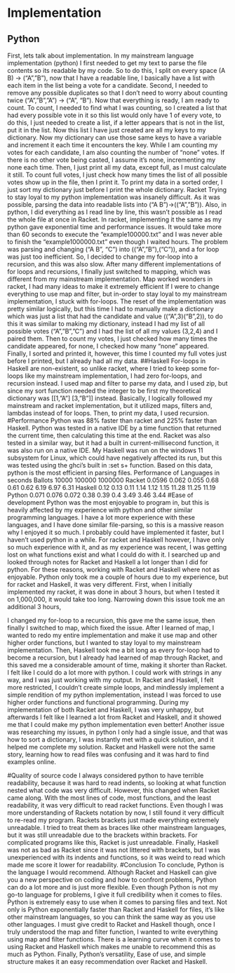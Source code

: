 # Implementation
## Python
First, lets talk about implementation. In my mainstream language implementation (python) I
first needed to get my text to parse the file contents so its readable by my code. So to do this, I split on
every space (A B) -> (“A”,”B”), now that I have a readable line, I basically have a list with each item in the
list being a vote for a candidate. Second, I needed to remove any possible duplicates so that I don’t need
to worry about counting twice (“A”,”B”,”A”) -> (“A”, “B”). Now that everything is ready, I am ready to
count.
To count, I needed to find what I was counting, so I created a list that had every possible vote in
it so this list would only have 1 of every vote, to do this, I just needed to create a list, if a letter appears
that is not in the list, put it in the list. Now this list I have just created are all my keys to my dictionary.
Now my dictionary can use those same keys to have a variable and increment it each time it encounters
the key. While I am counting my votes for each candidate, I am also counting the number of “none”
votes. If there is no other vote being casted, I assume it’s none, incrementing my none each time. Then,
I just print all my data, except full, as I must calculate it still. To count full votes, I just check how many
times the list of all possible votes show up in the file, then I print it. To print my data in a sorted order, I
just sort my dictionary just before I print the whole dictionary.
Racket
Trying to stay loyal to my python implementation was insanely difficult. As it was possible,
parsing the data into readable lists into (“A B”)->((“A”,”B”)). Also, in python, I did everything as I read
line by line, this wasn’t possible as I read the whole file at once in Racket. In racket, implementing it the
same as my python gave exponential time and performance issues. It would take more than 60 seconds
to execute the “example100000.txt” and I was never able to finish the “example1000000.txt” even
though I waited hours. The problem was parsing and changing (“A B”, “C”) into ((“A”,”B”),(“C”)), and a
for loop was just too inefficient. So, I decided to change my for-loop into a recursion, and this was also
slow. After many different implementations of for loops and recursions, I finally just switched to
mapping, which was different from my mainstream implementation. Map worked wonders in racket, I
had many ideas to make it extremely efficient If I were to change everything to use map and filter, but
in-order to stay loyal to my mainstream implementation, I stuck with for-loops. The reset of the
implementation was pretty similar logically, but this time I had to manually make a dictionary which was
just a list that had the candidate and value ((“A”,3)(“B”,2)), to do this it was similar to making my
dictionary, instead I had my list of all possible votes (“A”,”B”,”C”) and I had the list of all my values
(3,2,4) and I paired them. Then to count my votes, I just checked how many times the candidate
appeared, for none, I checked how many “none” appeared. Finally, I sorted and printed it, however, this
time I counted my full votes just before I printed, but I already had all my data.
##Haskell
For-loops in Haskell are non-existent, so unlike racket, where I tried to keep some for-loops like
my mainstream implementation, I had zero for-loops, and recursion instead. I used map and filter to
parse my data, and I used zip, but since my sort function needed the integer to be first my theoretical
dictionary was [[1,”A”] [3,”B”]] instead. Basically, I logically followed my mainstream and racket
implementation, but it utilized maps, filters and, lambdas instead of for loops. Then, to print my data, I
used recursion.
#Performance
Python was 88% faster than racket and 225% faster than Haskell. Python was tested in a native
IDE by a time function that returned the current time, then calculating this time at the end. Racket was
also tested in a similar way, but it had a built in current-millisecond function, it was also run on a native
IDE. My Haskell was run on the windows 11 subsystem for Linux, which could have negatively affected
its run, but this was tested using the ghci’s built in :set s+ function. Based on this data, python is the
most efficient in parsing files.
Performance of Languages in seconds
Ballots 10000 100000 1000000
Racket 0.0596 0.062 0.055 0.68 0.61 0.62 6.19 6.97 6.31
Haskell 0.12 0.13 0.11 1.14 1.12 1.15 11.28 11.25 11.19
Python 0.071 0.076 0.072 0.38 0.39 0.4 3.49 3.46 3.44
#Ease of development
Python was the most enjoyable to program in, but this is heavily affected by my experience with
python and other similar programming languages. I have a lot more experience with these languages, and
I have done similar file-parsing, so this is a massive reason why I enjoyed it so much. I probably could have
implemented it faster, but I haven’t used python in a while. For racket and Haskell however, I have only
so much experience with it, and as my experience was recent, I was getting lost on what functions exist
and what I could do with it. I searched up and looked through notes for Racket and Haskell a lot longer
than I did for python. For these reasons, working with Racket and Haskell where not as enjoyable.
Python only took me a couple of hours due to my experience, but for racket and Haskell, it was
very different. First, when I initially implemented my racket, it was done in about 3 hours, but when I
tested it on 1,000,000, it would take too long. Narrowing down this issue took me an additional 3 hours,

I changed my for-loop to a recursion, this gave me the same issue, then finally I switched to map, which
fixed the issue. After I learned of map, I wanted to redo my entire implementation and make it use map
and other higher order functions, but I wanted to stay loyal to my mainstream implementation. Then,
Haskell took me a bit long as every for-loop had to become a recursion, but I already had learned of map
through Racket, and this saved me a considerable amount of time, making it shorter than Racket.
I felt like I could do a lot more with python. I could work with strings in any way, and I was just
working with my output. In Racket and Haskell, I felt more restricted, I couldn’t create simple loops, and
mindlessly implement a simple rendition of my python implementation, instead I was forced to use
higher order functions and functional programming. During my implementation of both Racket and
Haskell, I was very unhappy, but afterwards I felt like I learned a lot from Racket and Haskell, and it
showed me that I could make my python implementation even better! Another issue was researching
my issues, in python I only had a single issue, and that was how to sort a dictionary, I was instantly met
with a quick solution, and it helped me complete my solution. Racket and Haskell were not the same
story, learning how to read files was confusing and it was hard to find examples online.

#Quality of source code
I always considered python to have terrible readability, because it was hard to read indents, so
looking at what function nested what code was very difficult. However, this changed when Racket came
along. With the most lines of code, most functions, and the least readability, it was very difficult to read
racket functions. Even though I was more understanding of Rackets notation by now, I still found it very
difficult to re-read my program. Rackets brackets just made everything extremely unreadable. I tried to
treat them as braces like other mainstream languages, but it was still unreadable due to the brackets
within brackets. For complicated programs like this, Racket is just unreadable. Finally, Haskell was not as
bad as Racket since it was not littered with brackets, but I was unexperienced with its indents and
functions, so it was weird to read which made me score it lower for readability.
#Conclusion
To conclude, Python is the language I would recommend. Although Racket and Haskell can give
you a new perspective on coding and how to confront problems, Python can do a lot more and is just
more flexible. Even though Python is not my go-to language for problems, I give it full credibility when it
comes to files. Python is extremely easy to use when it comes to parsing files and text. Not only is
Python exponentially faster than Racket and Haskell for files, it’s like other mainstream languages, so
you can think the same way as you use other languages. I must give credit to Racket and Haskell though,
once I truly understood the map and filter function, I wanted to write everything using map and filter
functions. There is a learning curve when it comes to using Racket and Haskell which makes me unable
to recommend this as much as Python. Finally, Python’s versatility, Ease of use, and simple structure
makes it an easy recommendation over Racket and Haskell.
